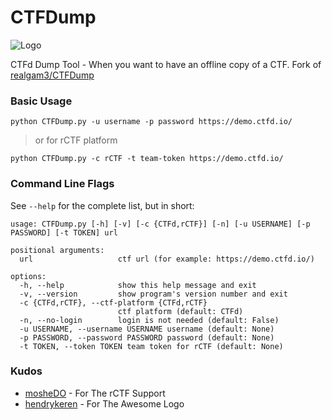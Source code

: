 # CTFDump
![Logo](https://github.com/hendrykeren/CTFDump/blob/master/assets/logo/250%20px.png)

CTFd Dump Tool - When you want to have an offline copy of a CTF.
Fork of [realgam3/CTFDump](https://github.com/realgam3/CTFDump)

### Basic Usage

`python CTFDump.py -u username -p password https://demo.ctfd.io/`

> or for rCTF platform

`python CTFDump.py -c rCTF -t team-token https://demo.ctfd.io/`

### Command Line Flags

See `--help` for the complete list, but in short:

```text
usage: CTFDump.py [-h] [-v] [-c {CTFd,rCTF}] [-n] [-u USERNAME] [-p PASSWORD] [-t TOKEN] url

positional arguments:
  url                   ctf url (for example: https://demo.ctfd.io/)

options:
  -h, --help            show this help message and exit
  -v, --version         show program's version number and exit
  -c {CTFd,rCTF}, --ctf-platform {CTFd,rCTF}
                        ctf platform (default: CTFd)
  -n, --no-login        login is not needed (default: False)
  -u USERNAME, --username USERNAME username (default: None)
  -p PASSWORD, --password PASSWORD password (default: None)
  -t TOKEN, --token TOKEN team token for rCTF (default: None)
```

### Kudos
* [mosheDO](https://github.com/mosheDO) - For The rCTF Support
* [hendrykeren](https://github.com/hendrykeren) - For The Awesome Logo
